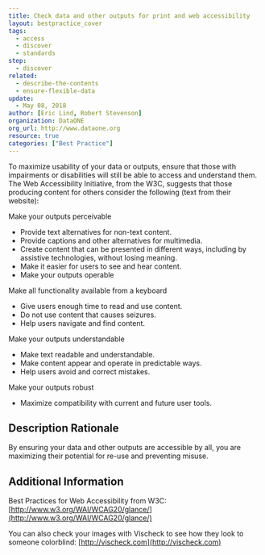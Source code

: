 ```yaml
---
title: Check data and other outputs for print and web accessibility
layout: bestpractice_cover
tags:
  - access
  - discover
  - standards
step:
  - discover
related:
  - describe-the-contents
  - ensure-flexible-data
update:
  - May 08, 2018
author: [Eric Lind, Robert Stevenson]
organization: DataONE
org_url: http://www.dataone.org
resource: true
categories: ["Best Practice"]
---
```


To maximize usability of your data or outputs, ensure that those with impairments or disabilities will still be able to access and understand them. The Web Accessibility Initiative, from the W3C, suggests that those producing content for others consider the following (text from their website):

Make your outputs perceivable
- Provide text alternatives for non-text content.
- Provide captions and other alternatives for multimedia.
- Create content that can be presented in different ways, including by assistive technologies, without losing meaning.
- Make it easier for users to see and hear content.
- Make your outputs operable

Make all functionality available from a keyboard
- Give users enough time to read and use content.
- Do not use content that causes seizures.
- Help users navigate and find content.

Make your outputs understandable
- Make text readable and understandable.
- Make content appear and operate in predictable ways.
- Help users avoid and correct mistakes.

Make your outputs robust
- Maximize compatibility with current and future user tools.

## Description Rationale

By ensuring your data and other outputs are accessible by all, you are maximizing their potential for re-use and preventing misuse.

## Additional Information

Best Practices for Web Accessibility from W3C: [http://www.w3.org/WAI/WCAG20/glance/](http://www.w3.org/WAI/WCAG20/glance/)

You can also check your images with Vischeck to see how they look to someone colorblind: [http://vischeck.com](http://vischeck.com)
